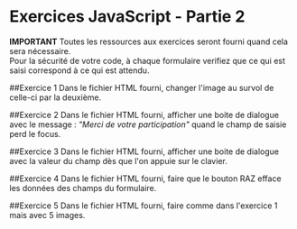# Exercices JavaScript - Partie 2

**IMPORTANT**
Toutes les ressources aux exercices seront fourni quand cela sera nécessaire.  
Pour la sécurité de votre code, à chaque formulaire verifiez que ce qui est saisi correspond à ce qui est attendu.

##Exercice 1
Dans le fichier HTML fourni, changer l'image au survol de celle-ci par la deuxième.

##Exercice 2
Dans le fichier HTML fourni, afficher une boite de dialogue avec le message : *"Merci de votre participation"* quand le champ de saisie perd le focus.

##Exercice 3
Dans le fichier HTML fourni, afficher une boite de dialogue avec la valeur du champ dès que l'on appuie sur le clavier.

##Exercice 4
Dans le fichier HTML fourni, faire que le bouton RAZ efface les données des champs du formulaire.

##Exercice 5
Dans le fichier HTML fourni, faire comme dans l'exercice 1 mais avec 5 images.
